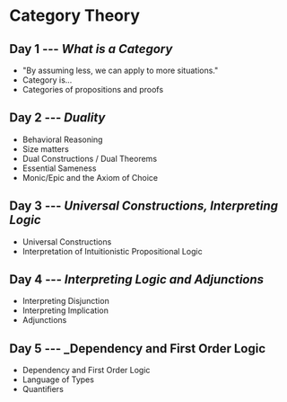 # Category Theory

## Day 1 --- _What is a Category_
  - "By assuming less, we can apply to more situations."
  - Category is...
  - Categories of propositions and proofs

## Day 2 --- _Duality_
  - Behavioral Reasoning
  - Size matters
  - Dual Constructions / Dual Theorems
  - Essential Sameness
  - Monic/Epic and the Axiom of Choice

## Day 3 --- _Universal Constructions, Interpreting Logic_
  - Universal Constructions
  - Interpretation of Intuitionistic Propositional Logic

## Day 4 --- _Interpreting Logic and Adjunctions_
  - Interpreting Disjunction
  - Interpreting Implication
  - Adjunctions

## Day 5 --- _Dependency and First Order Logic
  - Dependency and First Order Logic
  - Language of Types
  - Quantifiers
